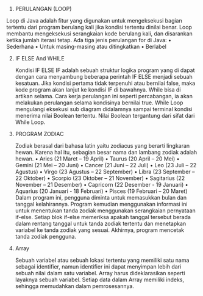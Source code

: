 1. PERULANGAN (LOOP)
   
Loop di Java adalah fitur yang digunakan untuk mengeksekusi bagian tertentu dari program berulang kali jika kondisi tertentu dinilai benar. Loop membantu mengeksekusi serangkaian kode berulang kali, dan disarankan ketika jumlah iterasi tetap.
Ada tiga jenis perulangan for di Java:
• Sederhana
• Untuk masing-masing atau ditingkatkan
• Berlabel

2. IF ELSE And WHILE
   
      Kondisi IF ELSE IF adalah sebuah struktur logika program yang di dapat dengan cara menyambung beberapa perintah IF ELSE menjadi sebuah kesatuan. Jika kondisi pertama tidak terpenuhi atau bernilai false, maka kode program akan lanjut ke kondisi IF di bawahnya. While bisa di artikan selama. Cara kerja perulangan ini seperti percabangan, ia akan melakukan perulangan selama kondisinya bernilai true. While Loop mengulangi eksekusi sub diagram didalamnya sampai terminal kondisi menerima nilai Boolean tertentu. Nilai Boolean tergantung dari sifat dari While Loop.

3. PROGRAM ZODIAC
   
      Zodiak berasal dari bahasa latin yaitu zodiacus yang berarti lingkaran hewan. Karena hal itu, sebagian besar nama dan lambang zodiak adalah hewan.
•  Aries (21 Maret – 19 April) 
• Taurus (20 April – 20 Mei) 
• Gemini (21 Mei – 20 Juni) 
• Cancer (21 Juni – 22 Juli) 
• Leo (23 Juli – 22 Agustus) 
• Virgo (23 Agustus – 22 September) 
• Libra (23 September – 22 Oktober) 
• Scorpio (23 Oktober – 21 November)
• Sagitarius (22 November – 21 Desember)
• Capricorn (22 Desember - 19 Januari)
• Aquarius (20 Januari - 18 Februari)
• Pisces (19 Februari – 20 Maret)
Dalam program ini, pengguna diminta untuk memasukkan bulan dan tanggal kelahirannya. Program kemudian menggunakan informasi ini untuk menentukan tanda zodiak menggunakan serangkaian pernyataan if-else. Setiap blok if-else memeriksa apakah tanggal tersebut berada dalam rentang tanggal untuk tanda zodiak tertentu dan menetapkan variabel ke tanda zodiak yang sesuai. Akhirnya, program mencetak tanda zodiak pengguna.

4. Array
   
      Sebuah variabel atau sebuah lokasi tertentu yang memiliki satu nama sebagai identifier, namun identifier ini dapat menyimpan lebih dari sebuah nilai dalam satu variabel. Array harus dideklarasikan seperti layaknya sebuah variabel.
Setiap data dalam Array memiliki indeks, sehingga memudahkan dalam pemrosesannya.

